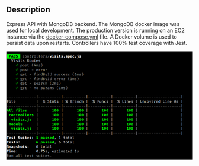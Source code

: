 ## Description

Express API with MongoDB backend. The MongoDB docker image was used for local development. The production version is running on an EC2 instance via the [docker-compose.yml](docker-compose.yml) file. A Docker volume is used to persist data upon restarts. Controllers have 100% test coverage with Jest.

![Jest Results](jest.png)
